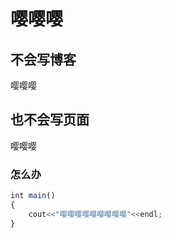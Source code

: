 # 嘤嘤嘤

## 不会写博客

嘤嘤嘤

## 也不会写页面

嘤嘤嘤
### 怎么办

```javascript
int main()
{
    cout<<"嘤嘤嘤嘤嘤嘤嘤嘤嘤"<<endl;
}
```
